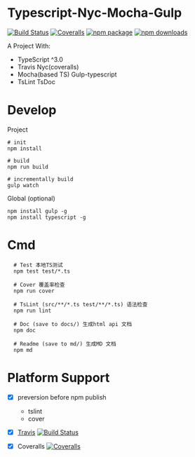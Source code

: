 # Typescript-Nyc-Mocha-Gulp
[![Build Status](https://travis-ci.org/qiansc/Typescript-Nyc-Mocha-Gulp.svg?branch=master)](https://travis-ci.org/qiansc/Typescript-Nyc-Mocha-Gulp)
[![Coveralls](https://img.shields.io/coveralls/qiansc/Typescript-Nyc-Mocha-Gulp.svg)](https://coveralls.io/github/qiansc/Typescript-Nyc-Mocha-Gulp)
[![npm package](https://img.shields.io/npm/v/typescript-nyc-mocha-gulp.svg)](https://www.npmjs.org/package/typescript-nyc-mocha-gulp)
[![npm downloads](http://img.shields.io/npm/dm/typescript-nyc-mocha-gulp.svg)](https://www.npmjs.org/package/typescript-nyc-mocha-gulp)

A Project With:

- TypeScript ^3.0
- Travis Nyc(coveralls)
- Mocha(based TS) Gulp-typescript
- TsLint TsDoc

# Develop

Project

```
# init
npm install

# build
npm run build

# incrementally build
gulp watch

```

Global (optional)

```
npm install gulp -g
npm install typescript -g
```

# Cmd

```
  # Test 本地TS测试
  npm test test/*.ts

  # Cover 覆盖率检查
  npm run cover

  # TsLint (src/**/*.ts test/**/*.ts) 语法检查
  npm run lint

  # Doc (save to docs/) 生成html api 文档
  npm doc

  # Readme (save to md/) 生成MD 文档
  npm md

```

# Platform Support

- [x] preversion before npm publish
  - tslint
  - cover


- [x] [Travis](https://github.com/qiansc/Typescript-Nyc-Mocha-Gulp/blob/master/.travis.yml) [![Build Status](https://travis-ci.org/qiansc/Typescript-Nyc-Mocha-Gulp.svg?branch=master)](https://travis-ci.org/qiansc/Typescript-Nyc-Mocha-Gulp)

- [x] Coveralls [![Coveralls](https://img.shields.io/coveralls/qiansc/Typescript-Nyc-Mocha-Gulp.svg)](https://coveralls.io/github/qiansc/Typescript-Nyc-Mocha-Gulp)
